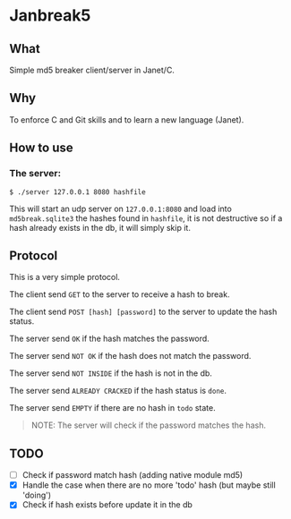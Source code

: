 # Janbreak5

## What

Simple md5 breaker client/server in Janet/C.

## Why

To enforce C and Git skills and to learn a new language (Janet).

## How to use

### The server:

```
$ ./server 127.0.0.1 8080 hashfile
```

This will start an udp server on `127.0.0.1:8080` and load into `md5break.sqlite3`
the hashes found in `hashfile`, it is not destructive so if a hash already exists in the db, it will simply skip it.

## Protocol

This is a very simple protocol.

The client send `GET` to the server to receive a hash to break.

The client send `POST [hash] [password]` to the server to update the hash status.

The server send `OK` if the hash matches the password.

The server send `NOT OK` if the hash does not match the password.

The server send `NOT INSIDE` if the hash is not in the db.

The server send `ALREADY CRACKED` if the hash status is `done`.

The server send `EMPTY` if there are no hash in `todo` state.

> NOTE: The server will check if the password matches the hash.

## TODO

- [ ] Check if password match hash (adding native module md5)
- [X] Handle the case when there are no more 'todo' hash (but maybe still 'doing')
- [X] Check if hash exists before update it in the db
